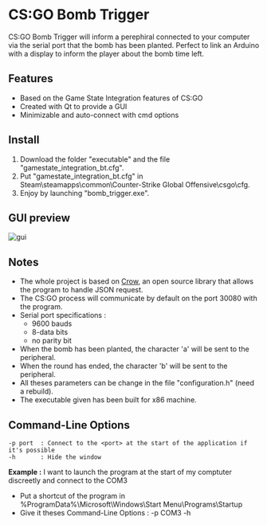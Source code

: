 # CS:GO Bomb Trigger

CS:GO Bomb Trigger will inform a perephiral connected to your computer via the serial port that the bomb has been planted.
Perfect to link an Arduino with a display to inform the player about the bomb time left.

## Features

 - Based on the Game State Integration features of CS:GO
 - Created with Qt to provide a GUI
 - Minimizable and auto-connect with cmd options

## Install

1. Download the folder "executable" and the file "gamestate_integration_bt.cfg".
2. Put "gamestate_integration_bt.cfg" in Steam\steamapps\common\Counter-Strike Global Offensive\csgo\cfg.
3. Enjoy by launching "bomb_trigger.exe".

## GUI preview

![gui](http://i.imgur.com/oalXG9S.png)

## Notes

 - The whole project is based on [Crow](https://github.com/ipkn/crow/), an open source library that allows the program to handle JSON request.
 - The CS:GO process will communicate by default on the port 30080 with the program.
 - Serial port specifications :
    - 9600 bauds
    - 8-data bits
    - no parity bit
 - When the bomb has been planted, the character 'a' will be sent to the peripheral.
 - When the round has ended, the character 'b' will be sent to the peripheral.
 - All theses parameters can be change in the file "configuration.h" (need a rebuild).
 - The executable given has been built for x86 machine.

## Command-Line Options

```
-p port  : Connect to the <port> at the start of the application if it's possible
-h       : Hide the window
```

**Example :** I want to launch the program at the start of my comptuter discreetly and connect to the COM3
 - Put a shortcut of the program in %ProgramData%\Microsoft\Windows\Start Menu\Programs\Startup
 - Give it theses Command-Line Options : -p COM3 -h

